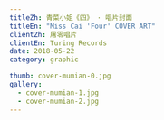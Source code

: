 ```yaml
---
titleZh: 青菜小姐《四》 · 唱片封面
titleEn: "Miss Cai 'Four' COVER ART"
clientZh: 屠零唱片
clientEn: Turing Records
date: 2018-05-22
category: graphic

thumb: cover-mumian-0.jpg
gallery:
  - cover-mumian-1.jpg
  - cover-mumian-2.jpg
---
```

